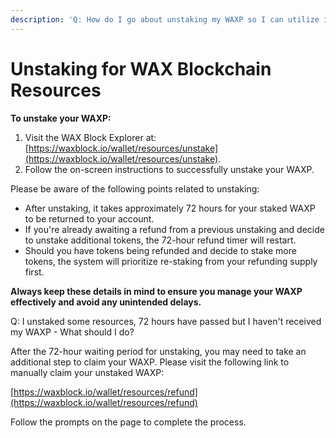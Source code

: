```yaml
---
description: 'Q: How do I go about unstaking my WAXP so I can utilize it elsewhere?'
---
```


# Unstaking for WAX Blockchain Resources

**To unstake your WAXP:**

1. Visit the WAX Block Explorer at: [https://waxblock.io/wallet/resources/unstake](https://waxblock.io/wallet/resources/unstake).
2. Follow the on-screen instructions to successfully unstake your WAXP.

Please be aware of the following points related to unstaking:

* After unstaking, it takes approximately 72 hours for your staked WAXP to be returned to your account.
* If you're already awaiting a refund from a previous unstaking and decide to unstake additional tokens, the 72-hour refund timer will restart.
* Should you have tokens being refunded and decide to stake more tokens, the system will prioritize re-staking from your refunding supply first.

**Always keep these details in mind to ensure you manage your WAXP effectively and avoid any unintended delays.**&#x20;



Q: I unstaked some resources, 72 hours have passed but I haven't received my WAXP - What should I do?

After the 72-hour waiting period for unstaking, you may need to take an additional step to claim your WAXP. Please visit the following link to manually claim your unstaked WAXP:&#x20;

[https://waxblock.io/wallet/resources/refund](https://waxblock.io/wallet/resources/refund)

Follow the prompts on the page to complete the process.&#x20;
